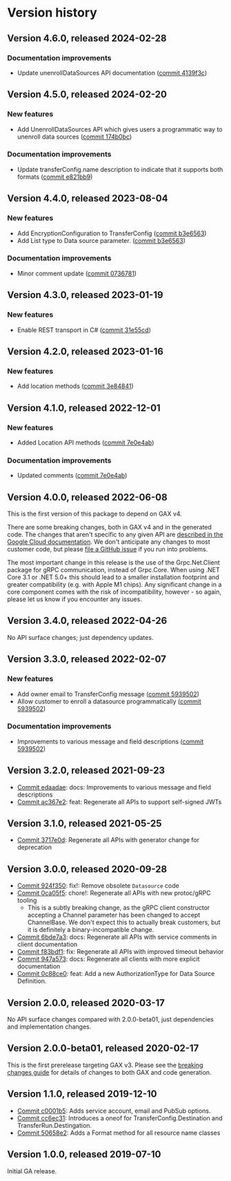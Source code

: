 # Version history

## Version 4.6.0, released 2024-02-28

### Documentation improvements

- Update unenrollDataSources API documentation ([commit 4139f3c](https://github.com/googleapis/google-cloud-dotnet/commit/4139f3c037ac0723446f602a5e167cf695857222))

## Version 4.5.0, released 2024-02-20

### New features

- Add UnenrollDataSources API which gives users a programmatic way to unenroll data sources ([commit 174b0bc](https://github.com/googleapis/google-cloud-dotnet/commit/174b0bc552a3438b586c999a5a4f8f1e57dcbc48))

### Documentation improvements

- Update transferConfig.name description to indicate that it supports both formats ([commit e821bb9](https://github.com/googleapis/google-cloud-dotnet/commit/e821bb96b2abb6b7473ada5169283e27a2e267dd))

## Version 4.4.0, released 2023-08-04

### New features

- Add EncryptionConfiguration to TransferConfig ([commit b3e6563](https://github.com/googleapis/google-cloud-dotnet/commit/b3e65636477e5b1e6940e13bcfeee7e360585fb0))
- Add List type to Data source parameter. ([commit b3e6563](https://github.com/googleapis/google-cloud-dotnet/commit/b3e65636477e5b1e6940e13bcfeee7e360585fb0))

### Documentation improvements

- Minor comment update ([commit 0736781](https://github.com/googleapis/google-cloud-dotnet/commit/0736781d303db2ef56a5365a2ff824fbde4e10fb))

## Version 4.3.0, released 2023-01-19

### New features

- Enable REST transport in C# ([commit 31e55cd](https://github.com/googleapis/google-cloud-dotnet/commit/31e55cdbafe12bfae68e28a75a1b75ceb445684f))

## Version 4.2.0, released 2023-01-16

### New features

- Add location methods ([commit 3e84841](https://github.com/googleapis/google-cloud-dotnet/commit/3e848418b3e3442a7842970cf60f7ad1808a8c73))

## Version 4.1.0, released 2022-12-01

### New features

- Added Location API methods ([commit 7e0e4ab](https://github.com/googleapis/google-cloud-dotnet/commit/7e0e4ab0e3a5b6a8552078229d56c59e757f4d2c))

### Documentation improvements

- Updated comments ([commit 7e0e4ab](https://github.com/googleapis/google-cloud-dotnet/commit/7e0e4ab0e3a5b6a8552078229d56c59e757f4d2c))

## Version 4.0.0, released 2022-06-08

This is the first version of this package to depend on GAX v4.

There are some breaking changes, both in GAX v4 and in the generated
code. The changes that aren't specific to any given API are [described in the Google Cloud
documentation](https://cloud.google.com/dotnet/docs/reference/help/breaking-gax4).
We don't anticipate any changes to most customer code, but please [file a
GitHub issue](https://github.com/googleapis/google-cloud-dotnet/issues/new/choose)
if you run into problems.

The most important change in this release is the use of the Grpc.Net.Client package
for gRPC communication, instead of Grpc.Core. When using .NET Core 3.1 or .NET 5.0+
this should lead to a smaller installation footprint and greater compatibility (e.g.
with Apple M1 chips). Any significant change in a core component comes with the risk
of incompatibility, however - so again, please let us know if you encounter any
issues.
## Version 3.4.0, released 2022-04-26

No API surface changes; just dependency updates.

## Version 3.3.0, released 2022-02-07

### New features

- Add owner email to TransferConfig message ([commit 5939502](https://github.com/googleapis/google-cloud-dotnet/commit/593950270001c126abccb139dd1268997996ac10))
- Allow customer to enroll a datasource programmatically ([commit 5939502](https://github.com/googleapis/google-cloud-dotnet/commit/593950270001c126abccb139dd1268997996ac10))

### Documentation improvements

- Improvements to various message and field descriptions ([commit 5939502](https://github.com/googleapis/google-cloud-dotnet/commit/593950270001c126abccb139dd1268997996ac10))

## Version 3.2.0, released 2021-09-23

- [Commit edaadae](https://github.com/googleapis/google-cloud-dotnet/commit/edaadae): docs: Improvements to various message and field descriptions
- [Commit ac367e2](https://github.com/googleapis/google-cloud-dotnet/commit/ac367e2): feat: Regenerate all APIs to support self-signed JWTs

## Version 3.1.0, released 2021-05-25

- [Commit 3717e0d](https://github.com/googleapis/google-cloud-dotnet/commit/3717e0d): Regenerate all APIs with generator change for deprecation

## Version 3.0.0, released 2020-09-28

- [Commit 924f350](https://github.com/googleapis/google-cloud-dotnet/commit/924f350): fix!: Remove obsolete `Datasource` code
- [Commit 0ca05f5](https://github.com/googleapis/google-cloud-dotnet/commit/924f350): chore!: Regenerate all APIs with new protoc/gRPC tooling
  - This is a subtly breaking change, as the gRPC client constructor accepting a Channel parameter has been changed to accept ChannelBase.
    We don't expect this to actually break customers, but it is definitely a binary-incompatible change.
- [Commit 6bde7a3](https://github.com/googleapis/google-cloud-dotnet/commit/6bde7a3): docs: Regenerate all APIs with service comments in client documentation
- [Commit f83bdf1](https://github.com/googleapis/google-cloud-dotnet/commit/f83bdf1): fix: Regenerate all APIs with improved timeout behavior
- [Commit 947a573](https://github.com/googleapis/google-cloud-dotnet/commit/947a573): docs: Regenerate all clients with more explicit documentation
- [Commit 0c88ce0](https://github.com/googleapis/google-cloud-dotnet/commit/0c88ce0): feat: Add a new AuthorizationType for Data Source Definition.

## Version 2.0.0, released 2020-03-17

No API surface changes compared with 2.0.0-beta01, just dependencies
and implementation changes.

## Version 2.0.0-beta01, released 2020-02-17

This is the first prerelease targeting GAX v3. Please see the [breaking changes
guide](https://cloud.google.com/dotnet/docs/reference/help/breaking-gax2)
for details of changes to both GAX and code generation.

## Version 1.1.0, released 2019-12-10

- [Commit c0001b5](https://github.com/googleapis/google-cloud-dotnet/commit/c0001b5): Adds service account, email and PubSub options.
- [Commit cc6ec31](https://github.com/googleapis/google-cloud-dotnet/commit/cc6ec31): Introduces a oneof for TransferConfig.Destination and TransferRun.Destingation.
- [Commit 50658e2](https://github.com/googleapis/google-cloud-dotnet/commit/50658e2): Adds a Format method for all resource name classes

## Version 1.0.0, released 2019-07-10

Initial GA release.
